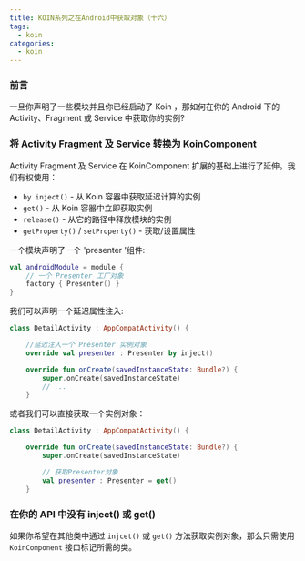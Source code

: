 ```yaml
---
title: KOIN系列之在Android中获取对象（十六）
tags:
  - koin
categories:
  - koin
---
```


### 前言

一旦你声明了一些模块并且你已经启动了 Koin ，那如何在你的 Android 下的 Activity、Fragment 或 Service 中获取你的实例?

### 将 Activity Fragment 及 Service 转换为 KoinComponent

Activity Fragment 及 Service 在 KoinComponent 扩展的基础上进行了延伸。我们有权使用：

- `by inject()` - 从 Koin 容器中获取延迟计算的实例
- `get()` - 从 Koin 容器中立即获取实例
- `release()` - 从它的路径中释放模块的实例
- `getProperty()` / `setProperty()` - 获取/设置属性

一个模块声明了一个 'presenter '组件:

```kotlin
val androidModule = module {
    // 一个 Presenter 工厂对象
    factory { Presenter() }
}
```

我们可以声明一个延迟属性注入:

```kotlin
class DetailActivity : AppCompatActivity() {

    //延迟注入一个 Presenter 实例对象
    override val presenter : Presenter by inject()

    override fun onCreate(savedInstanceState: Bundle?) {
        super.onCreate(savedInstanceState)
        // ...
    }
```

或者我们可以直接获取一个实例对象：

```kotlin
class DetailActivity : AppCompatActivity() {

    override fun onCreate(savedInstanceState: Bundle?) {
        super.onCreate(savedInstanceState)

        // 获取Presenter对象
        val presenter : Presenter = get()
    }
```

### 在你的 API 中没有 inject() 或 get()

如果你希望在其他类中通过 `injcet()` 或 `get()` 方法获取实例对象，那么只需使用 `KoinComponent` 接口标记所需的类。
